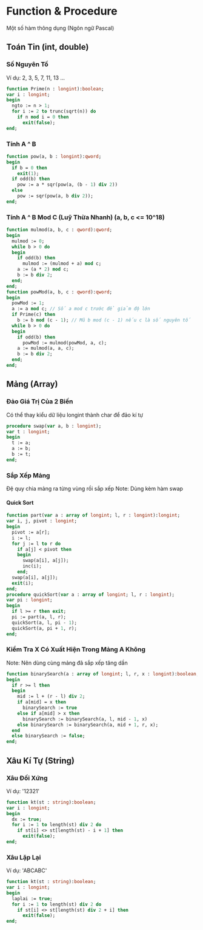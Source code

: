 # Function & Procedure
Một số hàm thông dụng (Ngôn ngữ Pascal)

## Toán Tin (int, double)
### Số Nguyên Tố
Ví dụ: 2, 3, 5, 7, 11, 13 ... 
```pas
function Prime(n : longint):boolean;
var i : longint;
begin
  ngto := n > 1;
  for i := 2 to trunc(sqrt(n)) do
    if n mod i = 0 then
      exit(false);
end;
```
### Tính A ^ B 
```pas
function pow(a, b : longint):qword;
begin
  if b = 0 then
    exit(1);
  if odd(b) then
    pow := a * sqr(pow(a, (b - 1) div 2))
  else
    pow := sqr(pow(a, b div 2));
end;
```
### Tính A ^ B Mod C (Luỹ Thừa Nhanh) (a, b, c <= 10^18)
```pas
function mulmod(a, b, c : qword):qword;
begin
  mulmod := 0;
  while b > 0 do
  begin
    if odd(b) then
      mulmod := (mulmod + a) mod c;
    a := (a * 2) mod c;
    b := b div 2;
  end;
end;
function powMod(a, b, c : qword):qword;
begin
  powMod := 1;
  a := a mod c; // Số a mod c trước để giảm độ lớn
  if Prime(c) then
    b := b mod (c - 1); // Mũ b mod (c - 1) nếu c là số nguyên tố
  while b > 0 do
  begin
    if odd(b) then
      powMod := mulmod(powMod, a, c);
    a := mulmod(a, a, c);
    b := b div 2;
  end;
end;
```
## Mảng (Array)
### Đảo Giá Trị Của 2 Biến
Có thể thay kiểu dữ liệu longint thành char để đảo kí tự
```pascal
procedure swap(var a, b : longint);
var t : longint;
begin
  t := a;
  a := b;
  b := t;
end;
```
### Sắp Xếp Mảng
Đệ quy chia mảng ra từng vùng rồi sắp xếp
Note: Dùng kèm hàm swap
#### Quick Sort
```pascal
function part(var a : array of longint; l, r : longint):longint;
var i, j, pivot : longint;
begin
  pivot := a[r];
  i := l;
  for j := l to r do
    if a[j] < pivot then
    begin
      swap(a[i], a[j]);
      inc(i);
    end;
  swap(a[i], a[j]);
  exit(i);
end;
procedure quickSort(var a : array of longint; l, r : longint);
var pi : longint;
begin
  if l >= r then exit;
  pi := part(a, l, r);
  quickSort(a, l, pi - 1);
  quickSort(a, pi + 1, r);
end;
```
### Kiểm Tra X Có Xuất Hiện Trong Mảng A Không 
Note: Nên dùng cùng mảng đã sắp xếp tăng dần
```pascal
function binarySearch(a : array of longint; l, r, x : longint):boolean;
begin
  if r >= l then
  begin
    mid := l + (r - l) div 2;
    if a[mid] = x then
      binarySearch := true
    else if a[mid] > x then
      binarySearch := binarySearch(a, l, mid - 1, x)
    else binarySearch := binarySearch(a, mid + 1, r, x);
  end
  else binarySearch := false;
end;
```
## Xâu Kí Tự (String)
### Xâu Đối Xứng
Ví dụ: '12321'
```pas
function kt(st : string):boolean;
var i : longint;
begin
  dx := true;
  for i := 1 to length(st) div 2 do
    if st[i] <> st[length(st) - i + 1] then
      exit(false);
end;
```
### Xâu Lặp Lại
Ví dụ: 'ABCABC'
```pascal
function kt(st : string):boolean;
var i : longint;
begin
  laplai := true;
  for i := 1 to length(st) div 2 do
    if st[i] <> st[length(st) div 2 + i] then
      exit(false);
end;
```

